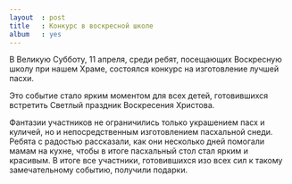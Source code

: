```yaml
---
layout  : post
title   : Конкурс в воскресной школе
album   : yes
---
```

В Великую Субботу, 11 апреля, среди ребят, посещающих Воскресную школу при нашем Храме, состоялся конкурс на изготовление лучшей пасхи. 

Это событие стало ярким моментом для всех детей, готовившихся встретить Светлый праздник Воскресения Христова.

Фантазии участников не ограничились только украшением пасх и куличей, но и непосредственным изготовлением пасхальной снеди. Ребята с радостью рассказали, как они несколько дней помогали мамам на кухне, чтобы в итоге пасхальный стол стал ярким и красивым. В итоге все участники, готовившихся изо всех сил к такому замечательному событию, получили подарки.
